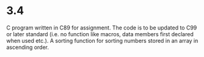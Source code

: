 # 3.4
C program written in C89 for assignment.
The code is to be updated to C99 or later standard (i.e. no function like macros, data members first declared when used etc.).
A sorting function for sorting numbers stored in an array in ascending order.